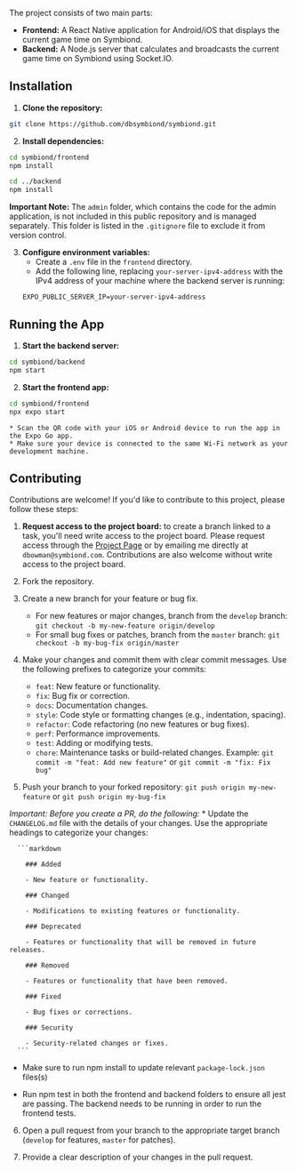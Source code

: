 The project consists of two main parts:

* **Frontend:** A React Native application for Android/iOS that displays the current game time on Symbiond.
* **Backend:** A Node.js server that calculates and broadcasts the current game time on Symbiond using Socket.IO.

## Installation

1. **Clone the repository:**
  ```bash
  git clone https://github.com/dbsymbiond/symbiond.git
  ```

2. **Install dependencies:**
  ```bash
  cd symbiond/frontend
  npm install
  ```
  ```bash
  cd ../backend
  npm install
  ```
  **Important Note:**
  The `admin` folder, which contains the code for the admin application, is not included in this public repository and is managed separately. This folder is listed in the `.gitignore` file to exclude it from version control.

3. **Configure environment variables:**
    * Create a `.env` file in the `frontend` directory.
    * Add the following line, replacing `your-server-ipv4-address` with the IPv4 address of your machine where the backend server is running:
    ```
    EXPO_PUBLIC_SERVER_IP=your-server-ipv4-address
    ```

## Running the App

1.  **Start the backend server:**
  ```bash
  cd symbiond/backend
  npm start
  ```

2.  **Start the frontend app:**
  ```bash
  cd symbiond/frontend
  npx expo start
  ```
    * Scan the QR code with your iOS or Android device to run the app in the Expo Go app.
    * Make sure your device is connected to the same Wi-Fi network as your development machine.

## Contributing

Contributions are welcome! If you'd like to contribute to this project, please follow these steps:

1. **Request access to the project board:** to create a branch linked to a task, you'll need write access to the project board. Please request access through the [Project Page](https://github.com/users/dbsymbiond/projects/5) or by emailing me directly at `dbowman@symbiond.com`. Contributions are also welcome without write access to the project board.

2. Fork the repository.

3. Create a new branch for your feature or bug fix.

    * For new features or major changes, branch from the `develop` branch: `git checkout -b my-new-feature origin/develop`
    * For small bug fixes or patches, branch from the `master` branch: `git checkout -b my-bug-fix origin/master`

4. Make your changes and commit them with clear commit messages.  Use the following prefixes to categorize your commits:
    * `feat`:  New feature or functionality.
    * `fix`: Bug fix or correction.
    * `docs`:  Documentation changes.
    * `style`: Code style or formatting changes (e.g., indentation, spacing).
    * `refactor`: Code refactoring (no new features or bug fixes).
    * `perf`: Performance improvements.
    * `test`:  Adding or modifying tests.
    * `chore`:  Maintenance tasks or build-related changes.
    Example: `git commit -m "feat: Add new feature"` or `git commit -m "fix: Fix bug"`
   
5. Push your branch to your forked repository: `git push origin my-new-feature` or `git push origin my-bug-fix`

  *Important: Before you create a PR, do the following:*
    * Update the `CHANGELOG.md` file with the details of your changes. Use the appropriate headings to categorize your changes:
      
      ```markdown
        
        ### Added

        - New feature or functionality.

        ### Changed

        - Modifications to existing features or functionality.

        ### Deprecated

        - Features or functionality that will be removed in future releases.

        ### Removed

        - Features or functionality that have been removed.

        ### Fixed

        - Bug fixes or corrections.

        ### Security

        - Security-related changes or fixes.
      ```
  * Make sure to run npm install to update relevant `package-lock.json` files(s)


  * Run npm test in both the frontend and backend folders to ensure all jest are passing. The backend needs to be running in order to run the frontend tests.


6. Open a pull request from your branch to the appropriate target branch (`develop` for features, `master` for patches).

7. Provide a clear description of your changes in the pull request.
